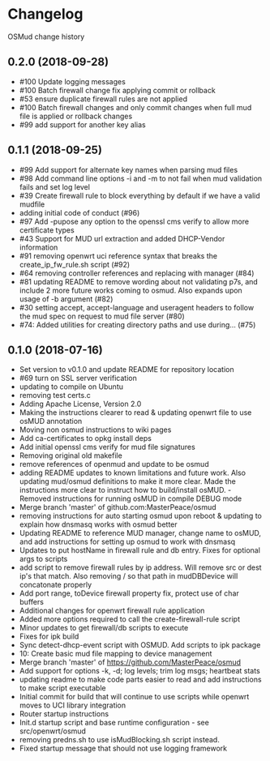 # Changelog

OSMud change history

## 0.2.0 (2018-09-28)

- #100 Update logging messages
- #100 Batch firewall change fix applying commit or rollback
- #53 ensure duplicate firewall rules are not applied
- #100 Batch firewall changes and only commit changes when full mud file is applied or rollback changes
- #99 add support for another key alias

## 0.1.1 (2018-09-25)

- #99 Add support for alternate key names when parsing mud files
- #98 Add command line options -i and -m to not fail when mud validation fails and set log level
- #39 Create firewall rule to block everything by default if we have a valid mudfile
- adding initial code of conduct (#96)
- #97 Add -pupose any option to the openssl cms verify to allow more certificate types
- #43 Support for MUD url extraction and added DHCP-Vendor information
- #91 removing openwrt uci reference syntax that breaks the create_ip_fw_rule.sh script (#92)
- #64 removing controller references and replacing with manager (#84)
- #81 updating README to remove wording about not validating p7s, and include 2 more future works coming to osmud. Also expands upon usage of -b argument (#82)
- #30 setting accept, accept-language and useragent headers to follow the mud spec on request to mud file server (#80)
- #74: Added utilities for creating directory paths and use during… (#75)

## 0.1.0 (2018-07-16)

- Set version to v0.1.0 and update README for repository location
- #69 turn on SSL server verification
- updating to compile on Ubuntu
- removing test certs.c
- Adding Apache License, Version 2.0
- Making the instructions clearer to read & updating openwrt file to use osMUD annotation
- Moving non osmud instructions to wiki pages
- Add ca-certificates to opkg install deps
- Add initial openssl cms verify for mud file signatures
- Removing original old makefile
- remove references of openmud and update to be osmud
- adding README updates to known limitations and future work. Also updating mud/osmud definitions to make it more clear. Made the instructions more clear to instruct how to build/install osMUD. - Removed instructions for running osMUD in compile DEBUG mode
- Merge branch 'master' of github.com:MasterPeace/osmud
- removing instructions for auto starting osmud upon reboot & updating to explain how dnsmasq works with osmud better
- Updating README to reference MUD manager, change name to osMUD, and add instructions for setting up osmud to work with dnsmasq
- Updates to put hostName in firewall rule and db entry. Fixes for optional args to scripts
- add script to remove firewall rules by ip address. Will remove src or dest ip's that match. Also removing / so that path in mudDBDevice will concatonate properly
- Add port range, toDevice firewall property fix, protect use of char buffers
- Additional changes for openwrt firewall rule application
- Added more options required to call the create-firewall-rule script
- Minor updates to get firewall/db scripts to execute
- Fixes for ipk build
- Sync detect-dhcp-event script with OSMUD. Add scripts to ipk package
- 10: Create basic mud file mapping to device management
- Merge branch 'master' of https://github.com/MasterPeace/osmud
- Add support for options -k, -d; log levels; trim log msgs; heartbeat stats
- updating readme to make code parts easier to read and add instructions to make script executable
- Initial commit for build that will continue to use scripts while openwrt moves to UCI library integration
- Router startup instructions
- Init.d startup script and base runtime configuration - see src/openwrt/osmud
- removing predns.sh to use isMudBlocking.sh script instead.
- Fixed startup message that should not use logging framework
